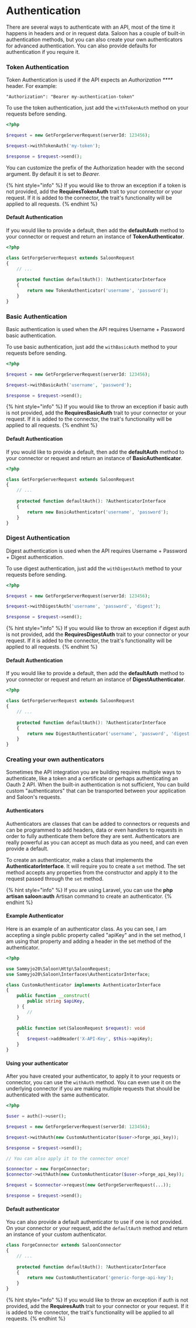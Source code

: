 # Authentication

There are several ways to authenticate with an API, most of the time it happens in headers and or in request data. Saloon has a couple of built-in authentication methods, but you can also create your own authenticators for advanced authentication. You can also provide defaults for authentication if you require it.

### Token Authentication

Token Authentication is used if the API expects an _Authorization ****_ header. For example:

```http
"Authorization": "Bearer my-authentication-token"
```

To use the token authentication, just add the `withTokenAuth` method on your requests before sending.

```php
<?php

$request = new GetForgeServerRequest(serverId: 123456);

$request->withTokenAuth('my-token');

$response = $request->send();
```

You can customize the prefix of the Authorization header with the second argument. By default it is set to _Bearer._

{% hint style="info" %}
If you would like to throw an exception if a token is not provided, add the **RequiresTokenAuth** trait to your connector or your request. If it is added to the connector, the trait's functionality will be applied to all requests.
{% endhint %}

#### Default Authentication

If you would like to provide a default, then add the **defaultAuth** method to your connector or request and return an instance of **TokenAuthenticator**.

```php
<?php

class GetForgeServerRequest extends SaloonRequest
{
    // ...
    
    protected function defaultAuth(): ?AuthenticatorInterface
    {
        return new TokenAuthenticator('username', 'password');
    }
}
```

### Basic Authentication

Basic authentication is used when the API requires Username + Password basic authentication.

To use basic authentication, just add the `withBasicAuth` method to your requests before sending.

```php
<?php

$request = new GetForgeServerRequest(serverId: 123456);

$request->withBasicAuth('username', 'password');

$response = $request->send();
```

{% hint style="info" %}
If you would like to throw an exception if basic auth is not provided, add the **RequiresBasicAuth** trait to your connector or your request. If it is added to the connector, the trait's functionality will be applied to all requests.
{% endhint %}

#### Default Authentication

If you would like to provide a default, then add the **defaultAuth** method to your connector or request and return an instance of **BasicAuthenticator**.

```php
<?php

class GetForgeServerRequest extends SaloonRequest
{
    // ...
    
    protected function defaultAuth(): ?AuthenticatorInterface
    {
        return new BasicAuthenticator('username', 'password');
    }
}
```

### Digest Authentication

Digest authentication is used when the API requires Username + Password + Digest authentication.

To use digest authentication, just add the `withDigestAuth` method to your requests before sending.

```php
<?php

$request = new GetForgeServerRequest(serverId: 123456);

$request->withDigestAuth('username', 'password', 'digest');

$response = $request->send();
```

{% hint style="info" %}
If you would like to throw an exception if digest auth is not provided, add the **RequiresDigestAuth** trait to your connector or your request. If it is added to the connector, the trait's functionality will be applied to all requests.
{% endhint %}

#### Default Authentication

If you would like to provide a default, then add the **defaultAuth** method to your connector or request and return an instance of **DigestAuthenticator**.

```php
<?php

class GetForgeServerRequest extends SaloonRequest
{
    // ...
    
    protected function defaultAuth(): ?AuthenticatorInterface
    {
        return new DigestAuthenticator('username', 'password', 'digest');
    }
}
```

### Creating your own authenticators

Sometimes the API integration you are building requires multiple ways to authenticate, like a token and a certificate or perhaps authenticating an Oauth 2 API. When the built-in authentication is not sufficient, You can build custom "authenticators" that can be transported between your application and Saloon's requests.

#### Authenticators

Authenticators are classes that can be added to connectors or requests and can be programmed to add headers, data or even handlers to requests in order to fully authenticate them before they are sent. Authenticators are really powerful as you can accept as much data as you need, and can even provide a default.

To create an authenticator, make a class that implements the **AuthenticatorInterface**. It will require you to create a `set` method. The set method accepts any properties from the constructor and apply it to the request passed through the `set` method.

{% hint style="info" %}
If you are using Laravel, you can use the **php artisan saloon:auth** Artisan command to create an authenticator.
{% endhint %}

#### Example Authenticator

Here is an example of an authenticator class. As you can see, I am accepting a single public property called "apiKey" and in the set method, I am using that property and adding a header in the set method of the authenticator.

```php
<?php

use Sammyjo20\Saloon\Http\SaloonRequest;
use Sammyjo20\Saloon\Interfaces\AuthenticatorInterface;

class CustomAuthenticator implements AuthenticatorInterface
{
    public function __construct(
        public string $apiKey,
    ) {
        //
    }

    public function set(SaloonRequest $request): void
    {
        $request->addHeader('X-API-Key', $this->apiKey);
    }
}
```

#### Using your authenticator

After you have created your authenticator, to apply it to your requests or connector, you can use the `withAuth` method. You can even use it on the underlying connector if you are making multiple requests that should be authenticated with the same authenticator.

```php
<?php

$user = auth()->user();

$request = new GetForgeServerRequest(serverId: 123456);

$request->withAuth(new CustomAuthenticator($user->forge_api_key));

$response = $request->send();

// You can also apply it to the connector once!

$connector = new ForgeConnector;
$connector->withAuth(new CustomAuthenticator($user->forge_api_key));

$request = $connector->request(new GetForgeServerRequest(...));

$response = $request->send();
```

#### Default authenticator

You can also provide a default authenticator to use if one is not provided. On your connector or your request, add the `defaultAuth` method and return an instance of your custom authenticator.

```php
class ForgeConnector extends SaloonConnector
{
    // ...
    
    protected function defaultAuth(): ?AuthenticatorInterface
    {
        return new CustomAuthenticator('generic-forge-api-key');
    }
}
```

{% hint style="info" %}
If you would like to throw an exception if auth is not provided, add the **RequiresAuth** trait to your connector or your request. If it is added to the connector, the trait's functionality will be applied to all requests.
{% endhint %}
